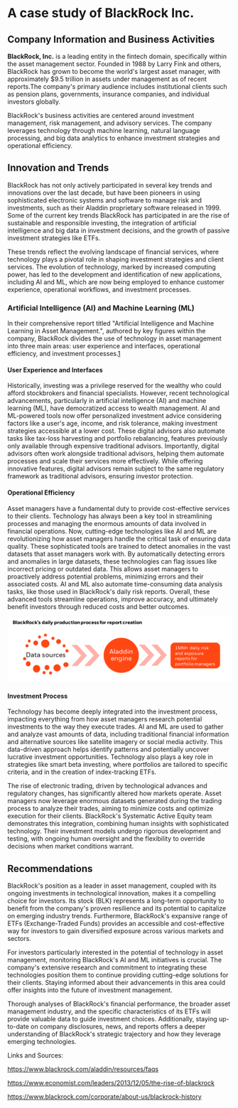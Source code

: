 # A case study of BlackRock Inc.

## Company Information and Business Activities

**BlackRock, Inc.** is a leading entity in the fintech domain, specifically within the asset management sector. Founded in 1988 by Larry Fink and others, BlackRock has grown to become the world's largest asset manager, with approximately $9.5 trillion in assets under management as of recent reports.The company's primary audience includes institutional clients such as pension plans, governments, insurance companies, and individual investors globally.

BlackRock's business activities are centered around investment management, risk management, and advisory services. The company leverages technology through machine learning, natural language processing, and big data analytics to enhance investment strategies and operational efficiency.

## Innovation and Trends

BlackRock has not only actively participated in several key trends and innovations over the last decade, but have been pioneers in using sophisticated electronic systems and software to manage risk and investments, such as their Aladdin proprietary software released in 1999. Some of the current key trends BlackRock has participated in are the rise of sustainable and responsible investing, the integration of artificial intelligence and big data in investment decisions, and the growth of passive investment strategies like ETFs. 

These trends reflect the evolving landscape of financial services, where technology plays a pivotal role in shaping investment strategies and client services. The evolution of technology, marked by increased computing power, has led to the development and identification of new applications, including AI and ML, which are now being employed to enhance customer experience, operational workflows, and investment processes.

### Artificial Intelligence (AI) and Machine Learning (ML)

In their comprehensive report titled "Artificial Intelligence and Machine Learning in Asset Management.", authored by key figures within the company, BlackRock divides the use of technology in asset management into three main areas: user experience and interfaces, operational efficiency, and investment processes.[1]


#### User Experience and Interfaces

Historically, investing was a privilege reserved for the wealthy who could afford stockbrokers and financial specialists. However, recent technological advancements, particularly in artificial intelligence (AI) and machine learning (ML), have democratized access to wealth management. AI and ML-powered tools now offer personalized investment advice considering factors like a user's age, income, and risk tolerance, making investment strategies accessible at a lower cost. These digital advisors also automate tasks like tax-loss harvesting and portfolio rebalancing, features previously only available through expensive traditional advisors. Importantly, digital advisors often work alongside traditional advisors, helping them automate processes and scale their services more effectively. While offering innovative features, digital advisors remain subject to the same regulatory framework as traditional advisors, ensuring investor protection.

#### Operational Efficiency

Asset managers have a fundamental duty to provide cost-effective services to their clients. Technology has always been a key tool in streamlining processes and managing the enormous amounts of data involved in financial operations. Now, cutting-edge technologies like AI and ML are revolutionizing how asset managers handle the critical task of ensuring data quality. These sophisticated tools are trained to detect anomalies in the vast datasets that asset managers work with. By automatically detecting errors and anomalies in large datasets, these technologies can flag issues like incorrect pricing or outdated data. This allows asset managers to proactively address potential problems, minimizing errors and their associated costs. AI and ML also automate time-consuming data analysis tasks, like those used in BlackRock's daily risk reports. Overall, these advanced tools streamline operations, improve accuracy, and ultimately benefit investors through reduced costs and better outcomes.

![Alladin](https://github.com/Meeghell/FinTech_Module1_Challenge/blob/main/Images/Screenshot%202024-03-20%20134815.png) 


#### Investment Process

Technology has become deeply integrated into the investment process, impacting everything from how asset managers research potential investments to the way they execute trades. AI and ML are used to gather and analyze vast amounts of data, including traditional financial information and alternative sources like satellite imagery or social media activity. This data-driven approach helps identify patterns and potentially uncover lucrative investment opportunities. Technology also plays a key role in strategies like smart beta investing, where portfolios are tailored to specific criteria, and in the creation of index-tracking ETFs.

The rise of electronic trading, driven by technological advances and regulatory changes, has significantly altered how markets operate. Asset managers now leverage enormous datasets generated during the trading process to analyze their trades, aiming to minimize costs and optimize execution for their clients. BlackRock's Systematic Active Equity team demonstrates this integration, combining human insights with sophisticated technology.  Their investment models undergo rigorous development and testing, with ongoing human oversight and the flexibility to override decisions when market conditions warrant.

## Recommendations

BlackRock's position as a leader in asset management, coupled with its ongoing investments in technological innovation, makes it a compelling choice for investors. Its stock (BLK) represents a long-term opportunity to benefit from the company's proven resilience and its potential to capitalize on emerging industry trends.  Furthermore, BlackRock's expansive range of ETFs (Exchange-Traded Funds) provides an accessible and cost-effective way for investors to gain diversified exposure across various markets and sectors.

For investors particularly interested in the potential of technology in asset management, monitoring BlackRock's AI and ML initiatives is crucial. The company's extensive research and commitment to integrating these technologies position them to continue providing cutting-edge solutions for their clients. Staying informed about their advancements in this area could offer insights into the future of investment management.

Thorough analyses of BlackRock's financial performance, the broader asset management industry, and the specific characteristics of its ETFs will provide valuable data to guide investment choices. Additionally, staying up-to-date on company disclosures, news, and reports offers a deeper understanding of BlackRock's strategic trajectory and how they leverage emerging technologies.

Links and Sources: 

[1]:https://www.blackrock.com/corporate/literature/whitepaper/viewpoint-artificial-intelligence-machine-learning-asset-management-october-2019.pdf

https://www.blackrock.com/aladdin/resources/faqs

https://www.economist.com/leaders/2013/12/05/the-rise-of-blackrock

https://www.blackrock.com/corporate/about-us/blackrock-history

